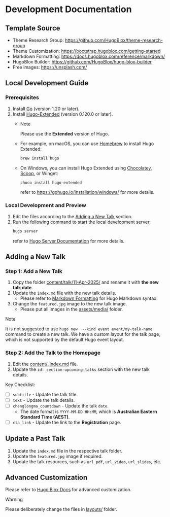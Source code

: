 # Development Documentation

## Template Source 

* Theme Research Group: https://github.com/HugoBlox/theme-research-group
* Theme Customization: https://bootstrap.hugoblox.com/getting-started
* Markdown Formatting: https://docs.hugoblox.com/reference/markdown/
* HugoBlox Builder: https://github.com/HugoBlox/hugo-blox-builder
* Free images: https://unsplash.com/

## Local Development Guide

### Prerequisites

1. Install [Go](https://go.dev/doc/install) (version 1.20 or later).
2. Install [Hugo-Extended](https://gohugo.io/installation/) (version 0.120.0 or later).
   - > [!NOTE]
     > Please use the **Extended** version of Hugo.
     > 
   - For example, on macOS, you can use [Homebrew](https://brew.sh/) to install Hugo Extended:
     ```bash
     brew install hugo
     ```
   - On Windows, you can install Hugo Extended using [Chocolatey](https://chocolatey.org/), [Scoop](https://scoop.sh/), or Winget:
     ```bash
     choco install hugo-extended
     ```
     refer to https://gohugo.io/installation/windows/ for more details.

### Local Development and Preview

1. Edit the files according to the [Adding a New Talk](#adding-a-new-talk) section.
2. Run the following command to start the local development server:
   ```bash
   hugo server
   ```
   refer to [Hugo Server Documentation](https://gohugo.io/commands/hugo_server/) for more details.
   

## Adding a New Talk

### Step 1: Add a New Talk

1. Copy the folder [content/talk/11-Apr-2025/](content/talk/11-Apr-2025) and rename it with **the new talk date**.
2. Update the `index.md` file with the new talk details.
   * Please refer to [Markdown Formatting](https://docs.hugoblox.com/reference/markdown/) for Hugo Markdown syntax.
3. Change the `featured.jpg` image to the new talk image.
   * Please put all images in the [assets/media/](assets/media/) folder.

> [!NOTE]
> It is not suggested to use `hugo new  --kind event event/my-talk-name` command to create a new talk. 
> We have a custom layout for the talk page, which is not supported by the default Hugo event layout.
> 

### Step 2: Add the Talk to the Homepage

1. Edit the [content/_index.md](content/_index.md) file.
2. Update the `id: section-upcoming-talks` section with the new talk details.

Key Checklist:

- [ ] `subtitle` - Update the talk title.
- [ ] `text` - Update the talk details.
- [ ] `chenglongma_countdown` - Update the talk `date`.
  - The date format is `YYYY-MM-DD HH:MM`, which is **Australian Eastern Standard Time (AEST)**.
- [ ] `cta_link` - Update the link to the **Registration** page.

## Update a Past Talk

1. Update the `index.md` file in the respective talk folder.
2. Update the `featured.jpg` image if required.
3. Update the talk resources, such as `url_pdf`, `url_video`, `url_slides`, etc.

## Advanced Customization

Please refer to [Hugo Blox Docs](https://docs.hugoblox.com/reference/extend/) for advanced customization.

> [!WARNING]
> Please deliberately change the files in [layouts/](./layouts) folder.
> 
